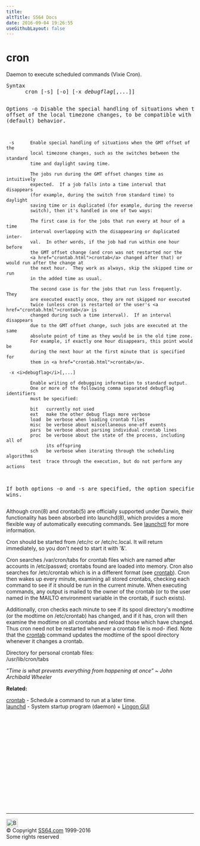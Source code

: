 ```yaml
---
title:
altTitle: SS64 Docs
date: 2016-09-04 19:26:55
useGithubLayout: false
---
```

<!-- #BeginLibraryItem "/Library/head_osx.lbi" --><!-- #EndLibraryItem --><h1>cron</h1> 
<p>Daemon to execute scheduled commands (Vixie Cron). </p>
<pre>Syntax
      cron [-s] [-o] [-x <i>debugflag</i>[,...]]

Options
     -o      Disable the special handling of situations when the GMT offset of
             the local timezone changes, to be compatible with the old (default)
             behavior.

     -s      Enable special handling of situations when the GMT offset of the
             local timezone changes, such as the switches between the standard
             time and daylight saving time.

             The jobs run during the GMT offset changes time as intuitively
             expected.  If a job falls into a time interval that disappears
             (for example, during the switch from standard time) to daylight
             saving time or is duplicated (for example, during the reverse
             switch), then it's handled in one of two ways:

             The first case is for the jobs that run every at hour of a time
             interval overlapping with the disappearing or duplicated inter-
             val.  In other words, if the job had run within one hour before
             the GMT offset change (and cron was not restarted nor the
             <a href="crontab.html">crontab</a> changed after that) or would run after the change at
             the next hour.  They work as always, skip the skipped time or run
             in the added time as usual.

             The second case is for the jobs that run less frequently.  They
             are executed exactly once, they are not skipped nor executed
             twice (unless cron is restarted or the user's <a href="crontab.html">crontab</a> is
             changed during such a time interval).  If an interval disappears
             due to the GMT offset change, such jobs are executed at the same
             absolute point of time as they would be in the old time zone.
             For example, if exactly one hour disappears, this point would be
             during the next hour at the first minute that is specified for
             them in <a href="crontab.html">crontab</a>.

     -x <i>debugflag</i>[,...]

             Enable writing of debugging information to standard output.
             One or more of the following comma separated debugflag identifiers
             must be specified:

             bit   currently not used
             ext   make the other debug flags more verbose
             load  be verbose when loading crontab files
             misc  be verbose about miscellaneous one-off events
             pars  be verbose about parsing individual crontab lines
             proc  be verbose about the state of the process, including all of
                   its offspring
             sch   be verbose when iterating through the scheduling algorithms
             test  trace through the execution, but do not perform any actions

If both options -o and -s are specified, the option specified last wins.</pre>
<p> Although cron(8) and crontab(5) are officially supported      under Darwin, their functionality has been absorbed into launchd(8),      which provides a more flexible way of automatically executing commands.      See <a href="launchctl.html">launchctl</a> for more information.</p>
<p>Cron should be started from /etc/rc or /etc/rc.local. It will 
  return immediately, so you don't need to start it with '&amp;'. </p>
<p>Cron searches /var/cron/tabs for crontab files which are named 
  after accounts in /etc/passwd; crontabs found are loaded into memory. Cron also 
  searches for /etc/crontab which is in a different format (see <a href="crontab.html">crontab</a>). 
  Cron then wakes up every minute, examining all stored crontabs, checking each 
  command to see if it should be run in the current minute. When executing commands, 
  any output is mailed to the owner of the crontab (or to the user named in the 
  MAILTO environment variable in the crontab, if such exists). </p>
<p>Additionally, cron checks each minute to see if its spool directory's 
  modtime (or the modtime on /etc/crontab) has changed, and if it has, cron will 
  then examine the modtime on all crontabs and reload those which have changed. 
  Thus cron need not be restarted whenever a crontab file is mod- ified. Note 
  that the <a href="crontab.html">crontab</a> command updates the modtime of the 
  spool directory whenever it changes a crontab.</p>
<p>Directory for personal crontab files:<br>
<span class="code">/usr/lib/cron/tabs  </span></p>
<p class="quote"><i>”Time is what prevents everything from happening at once” ~ John Archibald Wheeler</i></p>
<p><b>Related:</b></p>
<p>
<a href="crontab.html">crontab</a> - Schedule a command to run at a later time.<br>
<a href="http://developer.apple.com/macosx/launchd.html">launchd</a> - System startup program (daemon) + <a href="https://www.peterborgapps.com/lingon/">Lingon GUI</a></p><!-- #BeginLibraryItem "/Library/foot_osx.lbi" --><p>
<!-- OSX300 -->
<ins class="adsbygoogle" style="display:inline-block;width:300px;height:250px" data-ad-client="ca-pub-6140977852749469" data-ad-slot="1823340303"></ins>
<script>
(adsbygoogle = window.adsbygoogle || []).push({});
</script></p>
<hr>
<div id="bl" class="footer"><a href="cron.html#"><img src="../images/top.png" width="30" height="22" alt="Back to the Top"></a></div>
<div id="br" class="footer, tagline">© Copyright <a href="../index.html">SS64.com</a> 1999-2016<br>
Some rights reserved</div><!-- #EndLibraryItem -->
